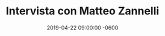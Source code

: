 ---
layout: article
title: 'Intervista con Matteo Zannelli'
description: "Intervista con Matteo Zannelli vincitore della Lipobreak Race a Porto Sant'Elpidio"
date: 2019-04-22 09:00:00 -0600
external_link: https://m.facebook.com/story.php?story_fbid=2857966730909951&id=474978552542126
image: https://s3.eu-central-1.amazonaws.com/giovanissimi/vincitore-lipobreak-race-matteo-zannelli.png
imagealt: "Intervista con Matteo Zannelli vincitore della Lipobreak Race a Porto Sant'Elpidio"
---